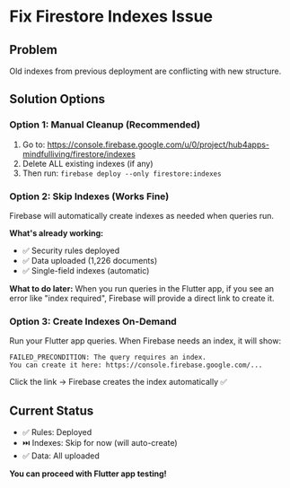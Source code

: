 # Fix Firestore Indexes Issue

## Problem
Old indexes from previous deployment are conflicting with new structure.

## Solution Options

### Option 1: Manual Cleanup (Recommended)
1. Go to: https://console.firebase.google.com/u/0/project/hub4apps-mindfulliving/firestore/indexes
2. Delete ALL existing indexes (if any)
3. Then run: `firebase deploy --only firestore:indexes`

### Option 2: Skip Indexes (Works Fine)
Firebase will automatically create indexes as needed when queries run.

**What's already working:**
- ✅ Security rules deployed
- ✅ Data uploaded (1,226 documents)
- ✅ Single-field indexes (automatic)

**What to do later:**
When you run queries in the Flutter app, if you see an error like "index required", 
Firebase will provide a direct link to create it.

### Option 3: Create Indexes On-Demand
Run your Flutter app queries. When Firebase needs an index, it will show:
```
FAILED_PRECONDITION: The query requires an index.
You can create it here: https://console.firebase.google.com/...
```

Click the link → Firebase creates the index automatically ✅

## Current Status
- ✅ Rules: Deployed
- ⏭️  Indexes: Skip for now (will auto-create)
- ✅ Data: All uploaded

**You can proceed with Flutter app testing!**
